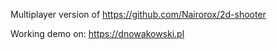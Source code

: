 Multiplayer version of https://github.com/Nairorox/2d-shooter

Working demo on: https://dnowakowski.pl
